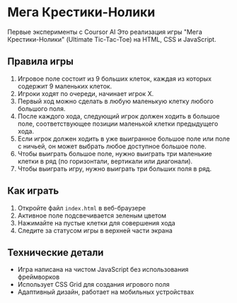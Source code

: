 # Мега Крестики-Нолики

Первые эксперименты с Coursor AI
Это реализация игры "Мега Крестики-Нолики" (Ultimate Tic-Tac-Toe) на HTML, CSS и JavaScript.

## Правила игры

1. Игровое поле состоит из 9 больших клеток, каждая из которых содержит 9 маленьких клеток.
2. Игроки ходят по очереди, начинает игрок X.
3. Первый ход можно сделать в любую маленькую клетку любого большого поля.
4. После каждого хода, следующий игрок должен ходить в большое поле, соответствующее позиции маленькой клетки предыдущего хода.
5. Если игрок должен ходить в уже выигранное большое поле или поле с ничьей, он может выбрать любое доступное большое поле.
6. Чтобы выиграть большое поле, нужно выиграть три маленькие клетки в ряд (по горизонтали, вертикали или диагонали).
7. Чтобы выиграть игру, нужно выиграть три больших поля в ряд.

## Как играть

1. Откройте файл `index.html` в веб-браузере
2. Активное поле подсвечивается зеленым цветом
3. Нажимайте на пустые клетки для совершения хода
4. Следите за статусом игры в верхней части экрана

## Технические детали

- Игра написана на чистом JavaScript без использования фреймворков
- Использует CSS Grid для создания игрового поля
- Адаптивный дизайн, работает на мобильных устройствах 
